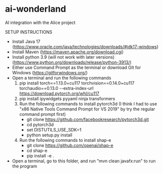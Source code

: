 # ai-wonderland
AI integration with the Alice project

SETUP INSTRUCTIONS

 - Install Java 17 (https://www.oracle.com/java/technologies/downloads/#jdk17-windows)
 - Install Maven (https://maven.apache.org/download.cgi)
 - Install python 3.9 (will not work with later versions) (https://www.python.org/downloads/release/python-3913/)
 - Either use Command Prompt as the terminal or download GIt for Windows (https://gitforwindows.org/)
 - Open a terminal and run the following commands
   1. pip install torch==1.13.0+cu117 torchvision==0.14.0+cu117 torchaudio==0.13.0 --extra-index-url https://download.pytorch.org/whl/cu117
   2. pip install ipywidgets pyyaml ninja transformers
   3. Run the following commands to install pytorch3d (I think I had to use "x86 Native Tools Command Prompt for VS 2019" by try the regular command prompt first)
      - git clone https://github.com/facebookresearch/pytorch3d.git
      - cd pytorch3d
      - set DISTUTILS_USE_SDK=1
      - python setup.py install
   4. Run the following commands to install shap-e
      - git clone https://github.com/openai/shap-e
      - cd shap-e
      - pip install -e .
 - Open a terminal, go to this folder, and run "mvn clean javafx:run" to run the program

